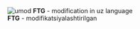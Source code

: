 <img src="https://x0.at/NTQE.png" alt="umod">
<b>FTG</b> - modification in uz language<br>
<b>FTG</b> - modifikatsiyalashtirilgan
